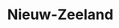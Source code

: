 ---
title: "Nieuw-Zeeland"
introtext: "Tropische stranden, besneeuwde bergtoppen, pittoreske meren, oogstrelende fjorden en eeuwenoude regenwouden. Welkom in Nieuw-Zeeland! Nieuw-Zeeland is een land met een rijke natuur, swingende steden en een overvloed aan mogelijkheden voor sportliefhebbers. Al jaren lang is de ‘Godzone’ een populaire reisbestemming. Niet voor niets staat het land bijna jaarlijks in de top 10 van mooiste landen ter wereld. Nieuw-Zeeland is een paradijs voor adrenaline-junks, die hier kunnen bungeejumpen, kajakken op zee, skydiven en raften. Of ga op avontuur met je camper, overnacht op verlaten plekken en geniet van de meest spectaculaire sterrenhemel! Nieuw-Zeeland is een unieke plek op aarde en je zult er geen spijt van krijgen!"
introimage: "https://lh3.googleusercontent.com/l1kKKUUlrI-yNY5CG0tzWmUk0QVS8mPEAC9eL5VAX5Fe60JGmtxsZak1spapbXhZV7O6hJyrz07U-LYMd_pO1tOU4OMJJ2sKm-RfwzSrZNYRYxmn8rWDjHO1pb2_FaZs_t3gtCmpAg=w800"
surface: "275.000"
inhabitants: "4.500.000"
rate: "1,72"
valuta: "dollar"
need_to_know_text: ""
need_to_know_more_text: ""
fact_one_text: ""
fact_two_text: ""
bigmac_index: ""
images: "https://lh3.googleusercontent.com/26si6c2HYCBLyHBIdic9UbtrQC9Vezmh8iWtzfpSooExczMIdCYaJ5cNI2iURMVkztOTF1X5PjkEfZPnA6ka0B3Czfs5BPXCG9SPE1ICDvjYU2yxOprsd8kEMp0-aa80guDh5NU0sw=w800https://lh3.googleusercontent.com/FBud-e9u7ORJ3H2R3beI37HCHUucAWOwErQ1Gnk0EwGoeFCVe1GqH1AYJdFQ3J-oIxTmkz7PqOItrkiOcuhqHYkMJB94bzwzZSHvpr2TZLqEilBajPxZKeJbHV3gctA0fN3ioW5JSw=w800|https://lh3.googleusercontent.com/sbXgXB2xlLy9vS8TfHyQV9DNDS1u0W1nLw8NafdZg6V90W8VkRBZWdPPfbPJvG1sSG0qgCKMRDZW2ne2fKGMYMxc92II5As26RGegUFIRdAbSmotP3QZUu3olJvuaCDo1dcJwbJktw=w800|https://lh3.googleusercontent.com/jKXPI7gjUt1WMcM7BKLL0Tk7AlJwfK2P8Pd8Eo9IN5uH6eHUPucwOxlmxWDJrrFPRLMmsdtoSw9uBmOi9-eWHpfk8BzieEEEfd0lObSpl8UluaOZhRbGPhDF29Dgq0QSi9LS5tQptA=w800"
flight_button_title: "Check vluchtprijzen Nieuw-Zeeland"
flight_button_url: "https://lt45.net/c/?si=11986&li=1528136&wi=335922&ws=&dl=transport%2Fflights%2Fnl%2Fnz%2F%3Flocale%3Dnl-NL%26currency%3DEUR%26market%3DNL"
---